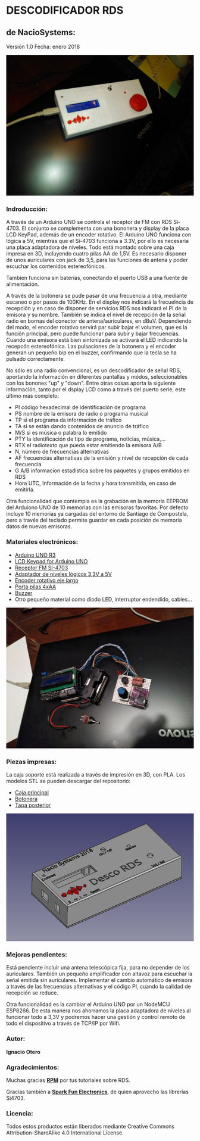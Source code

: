 # DESCODIFICADOR RDS

## de NacioSystems:

Versión 1.0
Fecha: enero 2018

![DESCO RDS](https://github.com/NacioSystems/DESCODIFICADOR-RDS/blob/master/Fotos/Montaje.jpg "Desco RDS")

### Indroducción:

A través de un Arduino UNO se controla el receptor de FM con RDS Si-4703. El conjunto se complementa con una bononera y display de la placa LCD KeyPad, además de un encoder rotativo. El Arduino UNO funciona con lógica a 5V, mientras que el Si-4703 funciona a 3.3V, por ello es necesaria una placa adaptadora de niveles. Todo está montado sobre una caja impresa en 3D, incluyendo cuatro pilas AA de 1,5V. Es necesario disponer de unos auriculares con jack de 3,5, para las funciones de antena y poder escuchar los contenidos estereofónicos.

Tambien funciona sin baterías, conectando el puerto USB a una fuente de alimentación.

A través de la botonera se pude pasar de una frecuencia a otra, mediante escaneo o por pasos de 100KHz. En el display nos indicará la frecuelncia de recepción y en caso de disponer de servicios RDS nos indicará el PI de la emisora y su nombre. También se indica el nivel de recepción de la señal radio en bornas del conector de antena/auriculares, en dBuV. Dependiendo del modo, el encoder rotativo servirá par subir bajar el volumen, que es la función principal, pero puede funcionar para subir y bajar frecuencias. Cuando una emisora está bien sintonizada se activará el LED indicando la recepcón estereofónica. Las pulsaciones de la botonera y el encoder generan un pequeño bip en el buzzer, confirmando que la tecla se ha pulsado correctamente.

No sólo es una radio convencional, es un descodificador de señal RDS, aportando la información en diferentes pantallas y módos, seleccionables con los bonones "up" y "down". Entre otras cosas aporta la siguiente información, tanto por el dsplay LCD como a través del puerto serie, este último más completo:

* PI código hexadecimal de identificación de programa
* PS nombre de la emisora de radio o programa musical
* TP si el programa da información de tráfico
* TA si se están dando contenidos de anuncio de tráfico
* M/S si es música o palabra lo emitido
* PTY la identificación de tipo de programa, noticias, música,...
* RTX el radiotexto que pueda estar emitiendo la emisora A/B
* N, número de frecuencias alternativas
* AF frecuencias alternativas de la emisión y nivel de recepción de cada frecuencia
* G A/B informacíon estadística sobre los paquetes y grupos emitidos en RDS
* Hora UTC, Información de la fecha y hora transmitida, en caso de emitirla.

Otra funcionalidad que contempla es la grabación en la memoria EEPROM del Arduiono UNO de 10 memorias con las emisoras favoritas. Por defecto incluye 10 memorias ya cargadas del entorno de Santiago de Compostela, pero a través del teclado permite guardar en cada posición de memoria datos de nuevas emisoras.

### Materiales electrónicos:

* [Arduino UNO R3][2]
* [LCD Keypad for Arduino UNO][3]
* [Receptor FM SI-4703][4]
* [Adaptador de niveles lógicos 3,3V a 5V][5]
* [Encoder rotativo eje largo][11]
* [Porta pilas 4xAA][6]
* [Buzzer][7]
* Otro pequeño material como diodo LED, interruptor endendido, cables...

![Prototipado](https://github.com/NacioSystems/DESCODIFICADOR-RDS/blob/master/Fotos/Baja%20resolucion/Prototipo2.jpg "Prototipado")

### Piezas impresas:

La caja soporte está realizada a través de impresión en 3D, con PLA. Los modelos STL se pueden descargar del repositorio:

* [Caja principal][8]
* [Botonera][9]
* [Tapa posterior][10]

[8]: https://github.com/NacioSystems/DESCODIFICADOR-RDS/blob/master/Modelos%203D/DescoRDS.stl
[9]: https://github.com/NacioSystems/DESCODIFICADOR-RDS/blob/master/Modelos%203D/botones.stl
[10]: https://github.com/NacioSystems/DESCODIFICADOR-RDS/blob/master/Modelos%203D/tapa.stl

![Caja 3D](https://github.com/NacioSystems/DESCODIFICADOR-RDS/blob/master/Fotos/Diseno3D.JPG "Diseño caja 3D")

### Mejoras pendientes:

Está pendiente incluir una antena telescópica fija, para no depender de los auriculares. También un pequeño amplificador con altavoz para escuchar la señal emitida sin auriculares. Implementar el cambio automático de emisora a través de las frecuencias alternativas y el código PI, cuando la calidad de recepción se reduce.

Otra funcionalidad es la cambiar el Arduino UNO por un NodeMCU ESP8266. De esta manera nos ahorramos la placa adaptadora de niveles al funcionar todo a 3,3V y  podremos hacer una gestión y control remoto de todo el dispositivo a través de TCP/IP por Wifi.

### Autor:

**Ignacio Otero**

### Agradecimientos:

Muchas gracias [**RPM**][1] por tus tutoriales sobre RDS.

Gracias también a [**Spark Fun Electronics**][4], de quien aprovecho las librerías Si4703.

### Licencia:

Todos estos productos están liberados mediante Creative Commons Attribution-ShareAlike 4.0 International License.

[1]: http://j-rpm.com/
[2]: https://store.arduino.cc/arduino-uno-rev3
[3]: https://www.amazon.es/Aptotec-Keypad-Arduino-Mega2560-Duemilanove/dp/B01BI6UKHW/ref=sr_1_fkmr1_1?adgrpid=55044401886&gclid=CjwKCAiAlO7uBRANEiwA_vXQ-8poL89WK_BCXPjUbC35tp92i_Hjc4qCP3N4zbFsbQ-p1g6ebLKiCRoChUAQAvD_BwE&hvadid=275347219637&hvdev=c&hvlocphy=1005483&hvnetw=g&hvpos=1o1&hvqmt=e&hvrand=16829546787644630856&hvtargid=kwd-329815121004&hydadcr=28887_1774500&keywords=lcd+keypad+arduino&qid=1574682044&sr=8-1-fkmr1
[4]: https://learn.sparkfun.com/tutorials/si4703-fm-radio-receiver-hookup-guide/all
[5]: https://tienda.bricogeek.com/herramientas-de-prototipado/82-conversor-de-niveles-logicos-33-5v.html
[6]: https://tienda.bricogeek.com/componentes/943-base-para-baterias-4xaa-cilindrica.html
[7]: https://tienda.bricogeek.com/componentes/299-zumbador-piezo-12mm.html
[11]: https://www.amazon.es/Ociodual-CODIFICADOR-ROTATORIO-PULSADOR-Encoder/dp/B075NJSMWM/ref=sr_1_10?adgrpid=65969624113&gclid=CjwKCAiAlO7uBRANEiwA_vXQ-3gBKTK8yzZNJGjGjNc08mlUVqVoJ-zUFTFujZLM8sPl8-u1ELTtbRoCypcQAvD_BwE&hvadid=322329185658&hvdev=c&hvlocphy=1005483&hvnetw=g&hvpos=1o1&hvqmt=b&hvrand=10448089530400385996&hvtargid=kwd-566645944781&hydadcr=14558_1815328&keywords=arduino+codificador&qid=1574683829&sr=8-10
